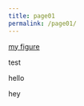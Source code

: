```yaml
---
title: page01
permalink: /page01/
---
```


[my figure](https://thsieh4.github.io/page02.html)


<myxml>
  
  <head>
    test
  </head>
  
  <p>
    hello
    <link rel="import" href="/page02.html">
  </p>
  
  <p>
    hey
    <link rel="import" href="/page03.html">
  </p>
  
</myxml>


